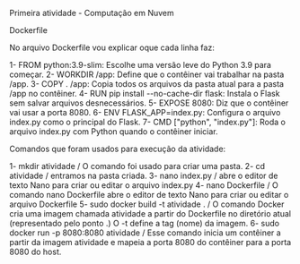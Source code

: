 Primeira atividade - Computação em Nuvem

Dockerfile

No arquivo Dockerfile vou explicar oque cada linha faz:

1- FROM python:3.9-slim: Escolhe uma versão leve do Python 3.9 para começar.
2- WORKDIR /app: Define que o contêiner vai trabalhar na pasta /app.
3- COPY . /app: Copia todos os arquivos da pasta atual para a pasta /app no contêiner.
4- RUN pip install --no-cache-dir flask: Instala o Flask sem salvar arquivos desnecessários.
5- EXPOSE 8080: Diz que o contêiner vai usar a porta 8080.
6- ENV FLASK_APP=index.py: Configura o arquivo index.py como o principal do Flask.
7- CMD ["python", "index.py"]: Roda o arquivo index.py com Python quando o contêiner iniciar.

Comandos que foram usados para execução da atividade:

1- mkdir atividade / O comando foi usado para criar uma pasta.
2- cd atividade / entramos na pasta criada.
3- nano index.py / abre o editor de texto Nano para criar ou editar o arquivo index.py
4- nano Dockerfile / O comando nano Dockerfile abre o editor de texto Nano para criar ou editar o arquivo Dockerfile
5- sudo docker build -t atividade . / O comando Docker cria uma imagem chamada atividade a partir do Dockerfile no diretório atual (representado pelo ponto .) O -t define a tag (nome) da imagem.
6- sudo docker run -p 8080:8080 atividade / Esse comando inicia um contêiner a partir da imagem atividade e mapeia a porta 8080 do contêiner para a porta 8080 do host.
